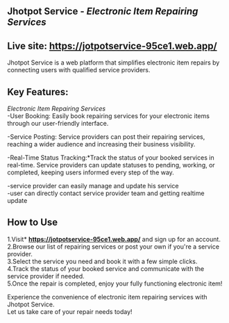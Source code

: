 ## **Jhotpot Service** - *Electronic Item Repairing Services*

## **Live site:** **https://jotpotservice-95ce1.web.app/**
Jhotpot Service is a web platform that simplifies electronic item repairs
by connecting users with qualified service providers.

## **Key Features:**<br>
*Electronic Item Repairing Services*<br>
-User Booking: Easily book repairing services for your electronic items through our user-friendly interface.<br>

-Service Posting: Service providers can post their repairing services, reaching a wider audience and increasing their business visibility.<br>

-Real-Time Status Tracking:*Track the status of your booked services in real-time. Service providers can update statuses to pending, working, or completed, keeping users informed every step of the way.<br>

-service provider can easily manage and update his service<br>
-user can directly contact service provider team and getting realtime update

## **How to Use**
1.Visit* **https://jotpotservice-95ce1.web.app/** and sign up for an account.<br>
2.Browse our list of repairing services or post your own if you're a service provider.<br>
3.Select the service you need and book it with a few simple clicks.<br>
4.Track the status of your booked service and communicate with the service provider if needed.<br>
5.Once the repair is completed, enjoy your fully functioning electronic item!<br>

Experience the convenience of electronic item repairing services with Jhotpot Service.<br>
Let us take care of your repair needs today!